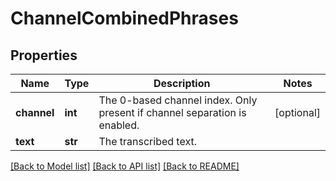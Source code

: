 # ChannelCombinedPhrases

## Properties
Name | Type | Description | Notes
------------ | ------------- | ------------- | -------------
**channel** | **int** | The 0-based channel index. Only present if channel separation is enabled. | [optional] 
**text** | **str** | The transcribed text. | 

[[Back to Model list]](../README.md#documentation-for-models) [[Back to API list]](../README.md#documentation-for-api-endpoints) [[Back to README]](../README.md)


